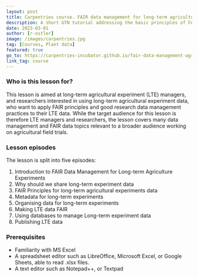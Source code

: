```yaml
---
layout: post
title: Carpentries course. FAIR data management for long-term agricultural experiments
description: A short GTN tutorial addressing the basic principles of FAIR bioimage metadata
date: 2023-03-01
author: [r-ostler]
image: /images/carpentries.jpg
tag: [Courses, Plant data]
featured: true
go_to: https://carpentries-incubator.github.io/fair-data-management-agriculture/
link_tag: course
---
```


### Who is this lesson for?
This lesson is aimed at long-term agricultural experiment (LTE) managers, and researchers interested in using long-term agricultural experiment data, who want to apply FAIR principles and good research data management practices to their LTE data. While the target audience for this lesson is therefore LTE managers and researchers, the lesson covers many data management and FAIR data topics relevant to a broader audience working on agricultural field trials.

### Lesson episodes
The lesson is split into five episodes:
1. Introduction to FAIR Data Management for Long-term Agriculture Experiments
2. Why should we share long-term experiment data
3. FAIR Principles for long-term agricultural experiments data
4. Metadata for long-term experiments
5. Organising data for long-term experiments
6. Making LTE data FAIR
7. Using databases to manage Long-term experiment data
8. Publishing LTE data

### Prerequisites
- Familiarity with MS Excel
- A spreadsheet editor such as LibreOffice, Microsoft Excel, or Google Sheets, able to read .xlsx files.
- A text editor such as Notepad++, or Textpad
